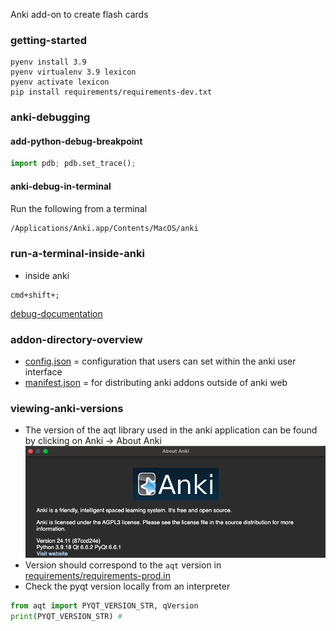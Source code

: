 Anki add-on to create flash cards

### getting-started
```
pyenv install 3.9
pyenv virtualenv 3.9 lexicon
pyenv activate lexicon
pip install requirements/requirements-dev.txt
```


### anki-debugging

#### add-python-debug-breakpoint
```python
import pdb; pdb.set_trace();

```

#### anki-debug-in-terminal
Run the following from a terminal
```bash
/Applications/Anki.app/Contents/MacOS/anki
```


### run-a-terminal-inside-anki
- inside anki
```shell
cmd+shift+;
```
[debug-documentation](https://docs.ankiweb.net/misc.html#debug-console)


### addon-directory-overview
- [config.json](addon/config.json) = configuration that users can set within the anki user interface
- [manifest.json](addon/manifest.json) = for distributing anki addons outside of anki web


### viewing-anki-versions
- The version of the aqt library used in the anki application can be found by clicking on Anki -> About Anki ![images/anki_python_version.png](images/anki_python_version.png)
- Version should correspond to the `aqt` version in [requirements/requirements-prod.in](requirements/requirements-prod.in)
- Check the pyqt version locally from an interpreter
```python
from aqt import PYQT_VERSION_STR, qVersion
print(PYQT_VERSION_STR) #
```